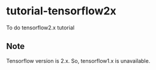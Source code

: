 # tutorial-tensorflow2x
To do tensorflow2.x tutorial


## Note

Tensorflow version is 2.x.
So, tensorflow1.x is unavailable. 

